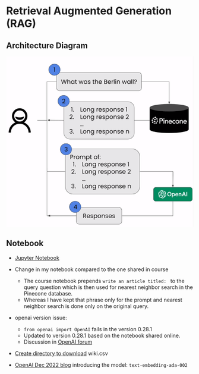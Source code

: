 # Retrieval Augmented Generation (RAG)

## Architecture Diagram

![Architecture diagram](../images/2_0.png)

## Notebook

- [Jupyter Notebook](../code/Lesson_2_Retrieval_Augmented_Generation.ipynb)
- Change in my notebook compared to the one shared in course
  - The course notebook prepends `write an article titled: ` to the query question which is then used for nearest neighbor search in the Pinecone database.
  - Whereas I have kept that phrase only for the prompt and nearest neighbor search is done only on the original query.

- openai version issue:
  - `from openai import OpenAI` fails in the version 0.28.1
  - Updated to version 0.28.1 based on the notebook shared online.
  - Discussion in [OpenAI forum](https://community.openai.com/t/cannot-import-name-openai-from-openai/486147)

- [Create directory to download](https://stackoverflow.com/a/11258300/282155) wiki.csv
- [OpenAI Dec 2022 blog](https://openai.com/blog/new-and-improved-embedding-model) introducing the model: `text-embedding-ada-002`
